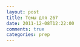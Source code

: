 ```yaml
---
layout: post
title: Темы для 267
date: 2011-12-08T12:22:00
comments: true
categories: prep
---
```


